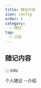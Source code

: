 ```yaml
---
title: 随记介绍
icon: config
order: 1
category:
  - 随记
tag:
  - 介绍
---
```


## 随记内容


::: info


个人随记  --介绍